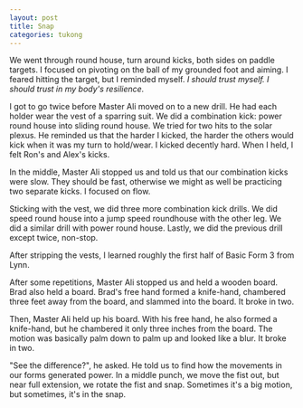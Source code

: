 ```yaml
---
layout: post
title: Snap
categories: tukong 
---
```


We went through round house, turn around kicks, both sides on paddle targets. I
focused on pivoting on the ball of my grounded foot and aiming. I feared hitting
the target, but I reminded myself. _I should trust myself. I should trust in my
body's resilience._

I got to go twice before Master Ali moved on to a new drill. He had each holder
wear the vest of a sparring suit. We did a combination kick: power round house
into sliding round house. We tried for two hits to the solar plexus. He reminded
us that the harder I kicked, the harder the others would kick when it was my
turn to hold/wear. I kicked decently hard. When I held, I felt Ron's and Alex's
kicks.

In the middle, Master Ali stopped us and told us that our combination kicks were
slow. They should be fast, otherwise we might as well be practicing two separate
kicks. I focused on flow.

Sticking with the vest, we did three more combination kick drills. We did speed
round house into a jump speed roundhouse with the other leg. We did a similar
drill with power round house. Lastly, we did the previous drill except twice,
non-stop.

After stripping the vests, I learned roughly the first half of Basic Form 3 from
Lynn.

After some repetitions, Master Ali stopped us and held a wooden board. Brad also
held a board. Brad's free hand formed a knife-hand, chambered three feet away
from the board, and slammed into the board. It broke in two.

Then, Master Ali held up his board. With his free hand, he also formed a
knife-hand, but he chambered it only three inches from the board. The motion was
basically palm down to palm up and looked like a blur. It broke in two.

"See the difference?", he asked. He told us to find how the movements in our
forms generated power. In a middle punch, we move the fist out, but near full
extension, we rotate the fist and snap. Sometimes it's a big motion, but
sometimes, it's in the snap.
